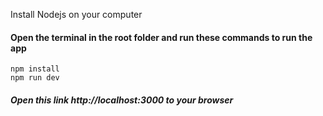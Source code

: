 Install Nodejs on your computer

#### Open the terminal in the root folder and run these commands to run the app
```
npm install
npm run dev
```

##### Open this link http://localhost:3000 to your browser
